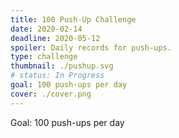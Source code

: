 ```yaml
---
title: 100 Push-Up Challenge
date: 2020-02-14
deadline: 2020-05-12
spoiler: Daily records for push-ups.
type: challenge
thumbnail: ./pushup.svg
# status: In Progress
goal: 100 push-ups per day
cover: ./cover.png
---
```


Goal: 100 push-ups per day

